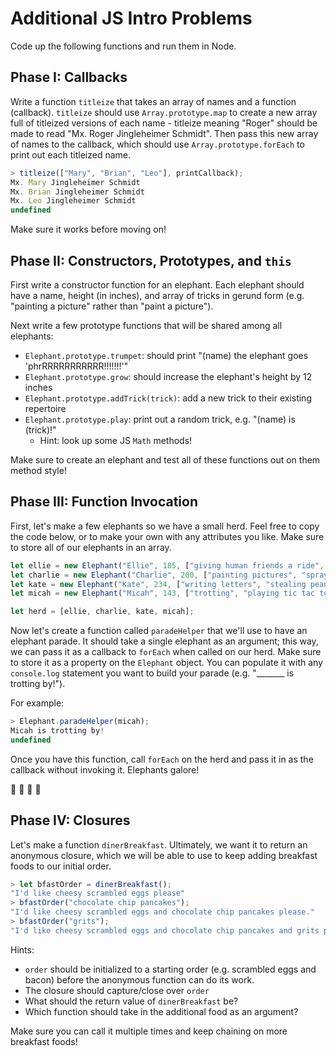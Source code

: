 # Additional JS Intro Problems

Code up the following functions and run them in Node.

## Phase I: Callbacks

Write a function `titleize` that takes an array of names and a function
(callback). `titleize` should use `Array.prototype.map` to create a new array
full of titleized versions of each name - titleize meaning "Roger" should be
made to read "Mx. Roger Jingleheimer Schmidt". Then pass this new array of names
to the callback, which should use `Array.prototype.forEach` to print out each
titleized name.

```js
> titleize(["Mary", "Brian", "Leo"], printCallback);
Mx. Mary Jingleheimer Schmidt
Mx. Brian Jingleheimer Schmidt
Mx. Leo Jingleheimer Schmidt
undefined
```

Make sure it works before moving on!

## Phase II: Constructors, Prototypes, and `this`

First write a constructor function for an elephant. Each elephant should have a
name, height (in inches), and array of tricks in gerund form (e.g. "painting a
picture" rather than "paint a picture").

Next write a few prototype functions that will be shared among all elephants:
- `Elephant.prototype.trumpet`: should print "(name) the elephant goes 'phrRRRRRRRRRRR!!!!!!!'"
- `Elephant.prototype.grow`: should increase the elephant's height by 12 inches
- `Elephant.prototype.addTrick(trick)`: add a new trick to their existing repertoire
- `Elephant.prototype.play`: print out a random trick, e.g. "(name) is (trick)!"
  - Hint: look up some JS `Math` methods!

Make sure to create an elephant and test all of these functions out on them method style!

## Phase III: Function Invocation

First, let's make a few elephants so we have a small herd. Feel free to copy the code below, or to make your own with any attributes you like. Make sure to store all of our elephants in an array.

```js
let ellie = new Elephant("Ellie", 185, ["giving human friends a ride", "playing hide and seek"]);
let charlie = new Elephant("Charlie", 200, ["painting pictures", "spraying water for a slip and slide"]);
let kate = new Elephant("Kate", 234, ["writing letters", "stealing peanuts"]);
let micah = new Elephant("Micah", 143, ["trotting", "playing tic tac toe", "doing elephant ballet"]);

let herd = [ellie, charlie, kate, micah];
```

Now let's create a function called `paradeHelper` that we'll use to have an elephant parade. It should take a single elephant as an argument; this way, we can pass it as a callback to `forEach` when called on our herd. Make sure to store it as a property on the `Elephant` object. You can populate it with any `console.log` statement you want to build your parade (e.g. "_______ is trotting by!").

For example:

```js
> Elephant.paradeHelper(micah);
Micah is trotting by!
undefined
```

Once you have this function, call `forEach` on the herd and pass it in as the callback without invoking it. Elephants galore!

:elephant: :elephant: :elephant: :elephant:

## Phase IV: Closures

Let's make a function `dinerBreakfast`. Ultimately, we want it to return an anonymous closure, which we will be able to use to keep adding breakfast foods to our initial order.

```js
> let bfastOrder = dinerBreakfast();
"I'd like cheesy scrambled eggs please"
> bfastOrder("chocolate chip pancakes");
"I'd like cheesy scrambled eggs and chocolate chip pancakes please."
> bfastOrder("grits");
"I'd like cheesy scrambled eggs and chocolate chip pancakes and grits please."
```

Hints:
- `order` should be initialized to a starting order (e.g. scrambled eggs and bacon) before the anonymous function can do its work.
- The closure should capture/close over `order`
- What should the return value of `dinerBreakfast` be?
- Which function should take in the additional food as an argument?

Make sure you can call it multiple times and keep chaining on more breakfast foods!
